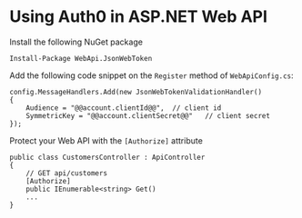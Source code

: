 # Using Auth0 in ASP.NET Web API

Install the following NuGet package

    Install-Package WebApi.JsonWebToken

Add the following code snippet on the `Register` method of `WebApiConfig.cs`:

    config.MessageHandlers.Add(new JsonWebTokenValidationHandler()
    {
        Audience = "@@account.clientId@@",  // client id
        SymmetricKey = "@@account.clientSecret@@"   // client secret
    });

Protect your Web API with the `[Authorize]` attribute

    public class CustomersController : ApiController
    {
        // GET api/customers
        [Authorize]
        public IEnumerable<string> Get()
        ...
    }

